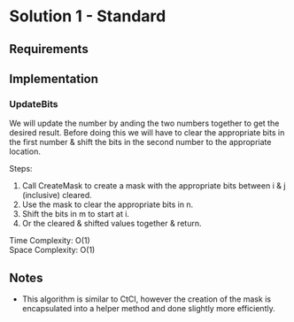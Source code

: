 ﻿# Solution 1 - Standard

## Requirements

## Implementation

### UpdateBits
We will update the number by anding the two numbers together to get the desired
result. Before doing this we will have to clear the appropriate bits in the first
number & shift the bits in the second number to the appropriate location.

Steps:
1. Call CreateMask to create a mask with the appropriate bits between i & j (inclusive)
cleared.
2. Use the mask to clear the appropriate bits in n.
3. Shift the bits in m to start at i.
4. Or the cleared & shifted values together & return.

Time Complexity: O(1)  
Space Complexity: O(1)  

## Notes
- This algorithm is similar to CtCI, however the creation of the mask is encapsulated
into a helper method and done slightly more efficiently.